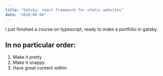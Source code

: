 ```yaml
---
title: "Gatsby: react framework for static websites"
date: "2018-06-04"
---
```


I just finished a course on typescript, ready to make a portfolio in gatsby. 

## In no particular order:

1. Make it pretty
2. Make it snappy
3. Have great content within